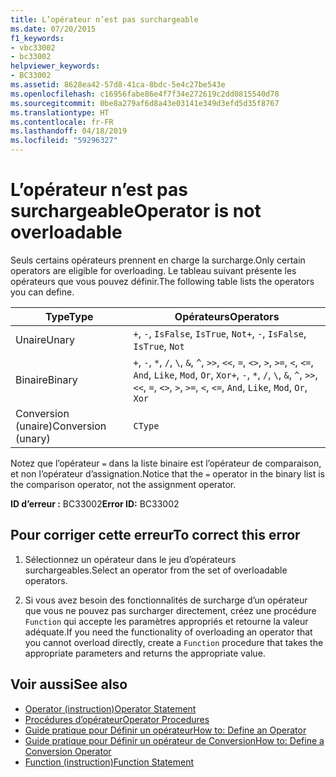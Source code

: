 ```yaml
---
title: L’opérateur n’est pas surchargeable
ms.date: 07/20/2015
f1_keywords:
- vbc33002
- bc33002
helpviewer_keywords:
- BC33002
ms.assetid: 8628ea42-57d8-41ca-8bdc-5e4c27be543e
ms.openlocfilehash: c16956fabe86e4f7f34e272619c2dd0815540d78
ms.sourcegitcommit: 0be8a279af6d8a43e03141e349d3efd5d35f8767
ms.translationtype: HT
ms.contentlocale: fr-FR
ms.lasthandoff: 04/18/2019
ms.locfileid: "59296327"
---
```

# <a name="operator-is-not-overloadable"></a><span data-ttu-id="1ff62-102">L’opérateur n’est pas surchargeable</span><span class="sxs-lookup"><span data-stu-id="1ff62-102">Operator is not overloadable</span></span>
<span data-ttu-id="1ff62-103">Seuls certains opérateurs prennent en charge la surcharge.</span><span class="sxs-lookup"><span data-stu-id="1ff62-103">Only certain operators are eligible for overloading.</span></span> <span data-ttu-id="1ff62-104">Le tableau suivant présente les opérateurs que vous pouvez définir.</span><span class="sxs-lookup"><span data-stu-id="1ff62-104">The following table lists the operators you can define.</span></span>  
  
|<span data-ttu-id="1ff62-105">Type</span><span class="sxs-lookup"><span data-stu-id="1ff62-105">Type</span></span>|<span data-ttu-id="1ff62-106">Opérateurs</span><span class="sxs-lookup"><span data-stu-id="1ff62-106">Operators</span></span>|  
|----------|---------------|  
|<span data-ttu-id="1ff62-107">Unaire</span><span class="sxs-lookup"><span data-stu-id="1ff62-107">Unary</span></span>|<span data-ttu-id="1ff62-108">`+`, `-`, `IsFalse`, `IsTrue`, `Not`</span><span class="sxs-lookup"><span data-stu-id="1ff62-108">`+`, `-`, `IsFalse`, `IsTrue`, `Not`</span></span>|  
|<span data-ttu-id="1ff62-109">Binaire</span><span class="sxs-lookup"><span data-stu-id="1ff62-109">Binary</span></span>|<span data-ttu-id="1ff62-110">`+`, `-`, `*`, `/`, `\`, `&`, `^`, `>>`, `<<`, `=`, `<>`, `>`, `>=`, `<`, `<=`, `And`, `Like`, `Mod`, `Or`, `Xor`</span><span class="sxs-lookup"><span data-stu-id="1ff62-110">`+`, `-`, `*`, `/`, `\`, `&`, `^`, `>>`, `<<`, `=`, `<>`, `>`, `>=`, `<`, `<=`, `And`, `Like`, `Mod`, `Or`, `Xor`</span></span>|  
|<span data-ttu-id="1ff62-111">Conversion (unaire)</span><span class="sxs-lookup"><span data-stu-id="1ff62-111">Conversion (unary)</span></span>|`CType`|  
  
 <span data-ttu-id="1ff62-112">Notez que l’opérateur `=` dans la liste binaire est l’opérateur de comparaison, et non l’opérateur d’assignation.</span><span class="sxs-lookup"><span data-stu-id="1ff62-112">Notice that the `=` operator in the binary list is the comparison operator, not the assignment operator.</span></span>  
  
 <span data-ttu-id="1ff62-113">**ID d’erreur :** BC33002</span><span class="sxs-lookup"><span data-stu-id="1ff62-113">**Error ID:** BC33002</span></span>  
  
## <a name="to-correct-this-error"></a><span data-ttu-id="1ff62-114">Pour corriger cette erreur</span><span class="sxs-lookup"><span data-stu-id="1ff62-114">To correct this error</span></span>  
  
1. <span data-ttu-id="1ff62-115">Sélectionnez un opérateur dans le jeu d’opérateurs surchargeables.</span><span class="sxs-lookup"><span data-stu-id="1ff62-115">Select an operator from the set of overloadable operators.</span></span>  
  
2. <span data-ttu-id="1ff62-116">Si vous avez besoin des fonctionnalités de surcharge d’un opérateur que vous ne pouvez pas surcharger directement, créez une procédure `Function` qui accepte les paramètres appropriés et retourne la valeur adéquate.</span><span class="sxs-lookup"><span data-stu-id="1ff62-116">If you need the functionality of overloading an operator that you cannot overload directly, create a `Function` procedure that takes the appropriate parameters and returns the appropriate value.</span></span>  
  
## <a name="see-also"></a><span data-ttu-id="1ff62-117">Voir aussi</span><span class="sxs-lookup"><span data-stu-id="1ff62-117">See also</span></span>

- [<span data-ttu-id="1ff62-118">Operator (instruction)</span><span class="sxs-lookup"><span data-stu-id="1ff62-118">Operator Statement</span></span>](../../visual-basic/language-reference/statements/operator-statement.md)
- [<span data-ttu-id="1ff62-119">Procédures d’opérateur</span><span class="sxs-lookup"><span data-stu-id="1ff62-119">Operator Procedures</span></span>](../../visual-basic/programming-guide/language-features/procedures/operator-procedures.md)
- [<span data-ttu-id="1ff62-120">Guide pratique pour Définir un opérateur</span><span class="sxs-lookup"><span data-stu-id="1ff62-120">How to: Define an Operator</span></span>](../../visual-basic/programming-guide/language-features/procedures/how-to-define-an-operator.md)
- [<span data-ttu-id="1ff62-121">Guide pratique pour Définir un opérateur de Conversion</span><span class="sxs-lookup"><span data-stu-id="1ff62-121">How to: Define a Conversion Operator</span></span>](../../visual-basic/programming-guide/language-features/procedures/how-to-define-a-conversion-operator.md)
- [<span data-ttu-id="1ff62-122">Function (instruction)</span><span class="sxs-lookup"><span data-stu-id="1ff62-122">Function Statement</span></span>](../../visual-basic/language-reference/statements/function-statement.md)
